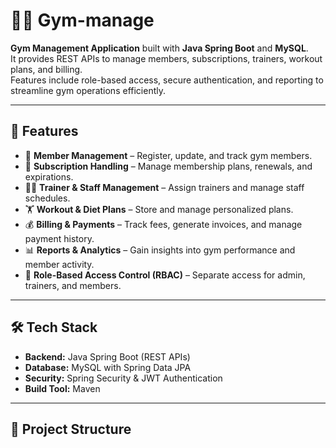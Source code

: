 # 🏋️‍♂️ Gym-manage

**Gym Management Application** built with **Java Spring Boot** and **MySQL**.  
It provides REST APIs to manage members, subscriptions, trainers, workout plans, and billing.  
Features include role-based access, secure authentication, and reporting to streamline gym operations efficiently.

---

## 🚀 Features
- 👤 **Member Management** – Register, update, and track gym members.  
- 📅 **Subscription Handling** – Manage membership plans, renewals, and expirations.  
- 🧑‍🏫 **Trainer & Staff Management** – Assign trainers and manage staff schedules.  
- 🏋️ **Workout & Diet Plans** – Store and manage personalized plans.  
- 💰 **Billing & Payments** – Track fees, generate invoices, and manage payment history.  
- 📊 **Reports & Analytics** – Gain insights into gym performance and member activity.  
- 🔐 **Role-Based Access Control (RBAC)** – Separate access for admin, trainers, and members.  

---

## 🛠️ Tech Stack
- **Backend:** Java Spring Boot (REST APIs)  
- **Database:** MySQL with Spring Data JPA  
- **Security:** Spring Security & JWT Authentication  
- **Build Tool:** Maven  

---

## 📂 Project Structure
